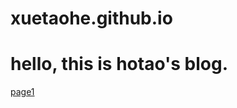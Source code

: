 # xuetaohe.github.io


# hello, this is hotao's blog.

[page1](https://github.com/xuetaohe/xuetaohe.github.io/blob/master/page1.html)
